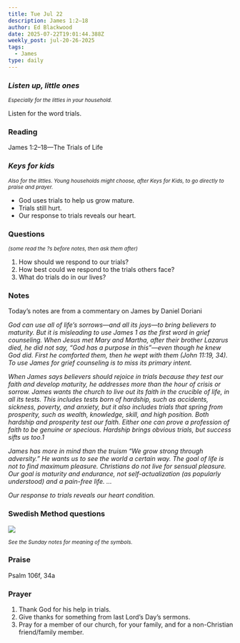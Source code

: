 ```yaml
---
title: Tue Jul 22
description: James 1:2–18
author: Ed Blackwood
date: 2025-07-22T19:01:44.388Z
weekly_post: jul-20-26-2025
tags:
  - James
type: daily
---
```

### *Listen up, little ones*

<div><small><i>Especially for the littles in your household.</i></small></div>

Listen for the word trials.

### Reading

James 1:2–18—The Trials of Life

### *Keys for kids*

<div><small><i>Also for the littles. Young households might choose, after Keys for Kids, to go directly to praise and prayer.</i></small></div>

* God uses trials to help us grow mature.
* Trials still hurt.
* Our response to trials reveals our heart.

### Questions

<div><small><i>(some read the ?s before notes, then ask them after)</i></small></div>

1. How should we respond to our trials?
2. How best could we respond to the trials others face?
3. What do trials do in our lives?

### Notes

Today’s notes are from a commentary on James by Daniel Doriani

*God can use all of life’s sorrows—and all its joys—to bring believers to maturity. But it is misleading to use James 1 as the first word in grief counseling. When Jesus met Mary and Martha, after their brother Lazarus died, he did not say, “God has a purpose in this”—even though he knew God did. First he comforted them, then he wept with them (John 11:19, 34). To use James for grief counseling is to miss its primary intent.*

*When James says believers should rejoice in trials because they test our faith and develop maturity, he addresses more than the hour of crisis or sorrow. James wants the church to live out its faith in the crucible of life, in all its tests. This includes tests born of hardship, such as accidents, sickness, poverty, and anxiety, but it also includes trials that spring from prosperity, such as wealth, knowledge, skill, and high position. Both hardship and prosperity test our faith. Either one can prove a profession of faith to be genuine or specious. Hardship brings obvious trials, but success sifts us too.1*

*James has more in mind than the truism “We grow strong through adversity.” He wants us to see the world a certain way. The goal of life is not to find maximum pleasure. Christians do not live for sensual pleasure. Our goal is maturity and endurance, not self-actualization (as popularly understood) and a pain-free life. …*

*Our response to trials reveals our heart condition.*

### Swedish Method questions

![](/static/img/family_worship_study_ed-swedish_questions.png)

<div><small><i>See the Sunday notes for meaning of the symbols.</i></small></div>

### Praise

P﻿salm 106f, 34a

### Prayer

1. Thank God for his help in trials.
2. Give thanks for something from last Lord’s Day’s sermons.
3. Pray for a member of our church, for your family, and for a non-Christian friend/family member.